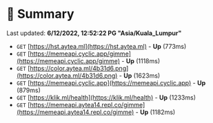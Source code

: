 # 📖 Summary
Last updated: **6/12/2022, 12:52:22 PG "Asia/Kuala_Lumpur"**

- `GET` [https://hst.aytea.ml](https://hst.aytea.ml) - **Up** (773ms)
- `GET` [https://memeapi.cyclic.app/gimme](https://memeapi.cyclic.app/gimme) - **Up** (1118ms)
- `GET` [https://color.aytea.ml/4b31d6.png](https://color.aytea.ml/4b31d6.png) - **Up** (1623ms)
- `GET` [https://memeapi.cyclic.app](https://memeapi.cyclic.app) - **Up** (879ms)
- `GET` [https://klik.ml/health](https://klik.ml/health) - **Up** (1233ms)
- `GET` [https://memeapi.aytea14.repl.co/gimme](https://memeapi.aytea14.repl.co/gimme) - **Up** (1182ms)

